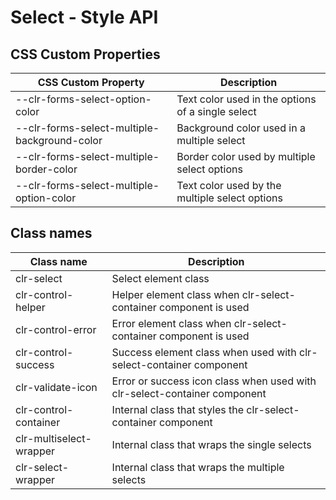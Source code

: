 # Select - Style API

## CSS Custom Properties

| CSS Custom Property                          | Description                                       |
| -------------------------------------------- | ------------------------------------------------- |
| --clr-forms-select-option-color              | Text color used in the options of a single select |
| --clr-forms-select-multiple-background-color | Background color used in a multiple select        |
| --clr-forms-select-multiple-border-color     | Border color used by multiple select options      |
| --clr-forms-select-multiple-option-color     | Text color used by the multiple select options    |

## Class names

| Class name              | Description                                                               |
| ----------------------- | ------------------------------------------------------------------------- |
| clr-select              | Select element class                                                      |
| clr-control-helper      | Helper element class when clr-select-container component is used          |
| clr-control-error       | Error element class when clr-select-container component is used           |
| clr-control-success     | Success element class when used with clr-select-container component       |
| clr-validate-icon       | Error or success icon class when used with clr-select-container component |
| clr-control-container   | Internal class that styles the clr-select-container component             |
| clr-multiselect-wrapper | Internal class that wraps the single selects                              |
| clr-select-wrapper      | Internal class that wraps the multiple selects                            |
